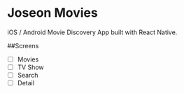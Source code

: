 # Joseon Movies

iOS / Android Movie Discovery App built
with React Native.

##Screens

- [ ] Movies
- [ ] TV Show
- [ ] Search
- [ ] Detail
